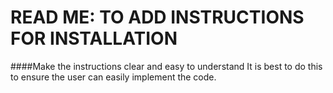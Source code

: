 READ ME: TO ADD INSTRUCTIONS FOR INSTALLATION
=============================================

####Make the instructions clear and easy to understand
 It is best to do this to ensure the user can easily implement the code.